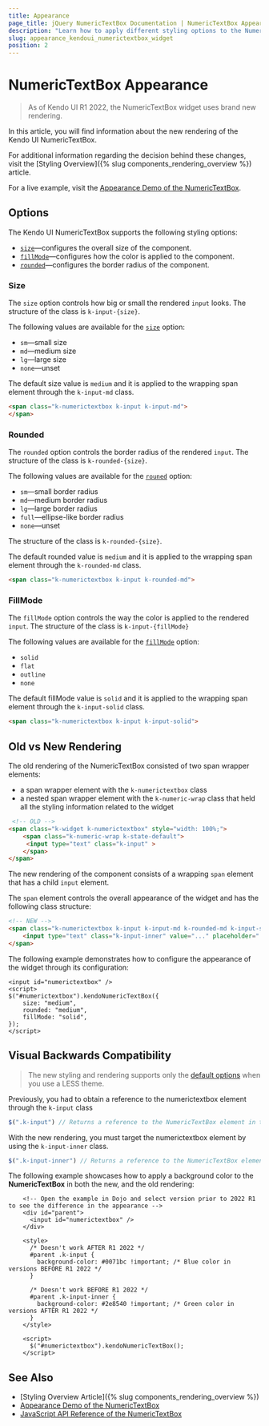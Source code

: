 ```yaml
---
title: Appearance
page_title: jQuery NumericTextBox Documentation | NumericTextBox Appearance
description: "Learn how to apply different styling options to the NumericTextBox widget."
slug: appearance_kendoui_numerictextbox_widget
position: 2
---
```


# NumericTextBox Appearance

> As of Kendo UI R1 2022, the NumericTextBox widget uses brand new rendering.

In this article, you will find information about the new rendering of the Kendo UI NumericTextBox.

For additional information regarding the decision behind these changes, visit the [Styling Overview]({% slug components_rendering_overview %}) article.

For a live example, visit the [Appearance Demo of the NumericTextBox](https://demos.telerik.com/kendo-ui/numerictextbox/appearance).

## Options

The Kendo UI NumericTextBox supports the following styling options:

- [`size`](#size)—configures the overall size of the component.
- [`fillMode`](#fillmode)—configures how the color is applied to the component.
- [`rounded`](#rounded)—configures the border radius of the component.

### Size

The `size` option controls how big or small the rendered `input` looks. The structure of the class is `k-input-{size}`.

The following values are available for the [`size`](/api/javascript/ui/numerictextbox/configuration/size) option:

- `sm`—small size
- `md`—medium size
- `lg`—large size
- `none`—unset

The default size value is `medium` and it is applied to the wrapping span element through the `k-input-md` class.

```html
<span class="k-numerictextbox k-input k-input-md">
</span>
```

### Rounded

The `rounded` option controls the border radius of the rendered `input`. The structure of the class is `k-rounded-{size}`.

The following values are available for the [`rouned`](/api/javascript/ui/numerictextbox/configuration/rounded) option:

- `sm`—small border radius
- `md`—medium border radius
- `lg`—large border radius
- `full`—ellipse-like border radius
- `none`—unset

The structure of the class is `k-rounded-{size}`.

The default rounded value is `medium` and it is applied to the wrapping span element through the `k-rounded-md` class.

```html
<span class="k-numerictextbox k-input k-rounded-md">
```

### FillMode

The `fillMode` option controls the way the color is applied to the rendered `input`. The structure of the class is `k-input-{fillMode}`

The following values are available for the [`fillMode`](/api/javascript/ui/numerictextbox/configuration/fillmode) option:

- `solid`
- `flat`
- `outline`
- `none`

The default fillMode value is `solid` and it is applied to the wrapping span element through the `k-input-solid` class.

```html
<span class="k-numerictextbox k-input k-input-solid">
```

## Old vs New Rendering

The old rendering of the NumericTextBox consisted of two span wrapper elements:
- a span wrapper element with the `k-numerictextbox` class
- a nested span wrapper element with the `k-numeric-wrap` class that held all the styling information related to the widget 

```html
 <!-- OLD -->
<span class="k-widget k-numerictextbox" style="width: 100%;">
    <span class="k-numeric-wrap k-state-default">
     <input type="text" class="k-input" >
    </span>
</span>
```

The new rendering of the component consists of a wrapping `span` element that has a child `input` element.

The `span` element controls the overall appearance of the widget and has the following class structure:

```html
<!-- NEW -->
<span class="k-numerictextbox k-input k-input-md k-rounded-md k-input-solid">
    <input type="text" class="k-input-inner" value="..." placeholder="..." />
</span>
```

The following example demonstrates how to configure the appearance of the widget through its configuration:

```dojo
<input id="numerictextbox" />
<script>
$("#numerictextbox").kendoNumericTextBox({
    size: "medium",
    rounded: "medium",
    fillMode: "solid",
});
</script>
```

## Visual Backwards Compatibility

> The new styling and rendering supports only the [default options](#options) when you use a LESS theme.

Previously, you had to obtain a reference to the numerictextbox element through the `k-input` class

```javascript
$(".k-input") // Returns a reference to the NumericTextBox element in the old rendering.
```

With the new rendering, you must target the numerictextbox element by using the `k-input-inner` class.

```javascript
$(".k-input-inner") // Returns a reference to the NumericTextBox element in the new rendering.
```

The following example showcases how to apply a background color to the **NumericTextBox** in both the new, and the old rendering:

```dojo
    <!-- Open the example in Dojo and select version prior to 2022 R1 to see the difference in the appearance -->
    <div id="parent">
      <input id="numerictextbox" />
    </div>

    <style>
      /* Doesn't work AFTER R1 2022 */
      #parent .k-input {
        background-color: #0071bc !important; /* Blue color in versions BEFORE R1 2022 */
      }

      /* Doesn't work BEFORE R1 2022 */
      #parent .k-input-inner {
        background-color: #2e8540 !important; /* Green color in versions AFTER R1 2022 */
      }
    </style>

    <script>
      $("#numerictextbox").kendoNumericTextBox();
    </script>
```

## See Also

* [Styling Overview Article]({% slug components_rendering_overview %})
* [Appearance Demo of the NumericTextBox](https://demos.telerik.com/kendo-ui/numerictextbox/appearance)
* [JavaScript API Reference of the NumericTextBox](/api/javascript/ui/numerictextbox)
